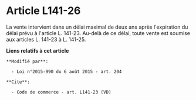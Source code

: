 # Article L141-26

La vente intervient dans un délai maximal de deux ans après l'expiration du délai prévu à l'article L. 141-23. Au-delà de ce
délai, toute vente est soumise aux articles L. 141-23 à L. 141-25.

**Liens relatifs à cet article**

	**Modifié par**:

	  - Loi n°2015-990 du 6 août 2015 - art. 204

	**Cite**:

	  - Code de commerce - art. L141-23 (VD)
